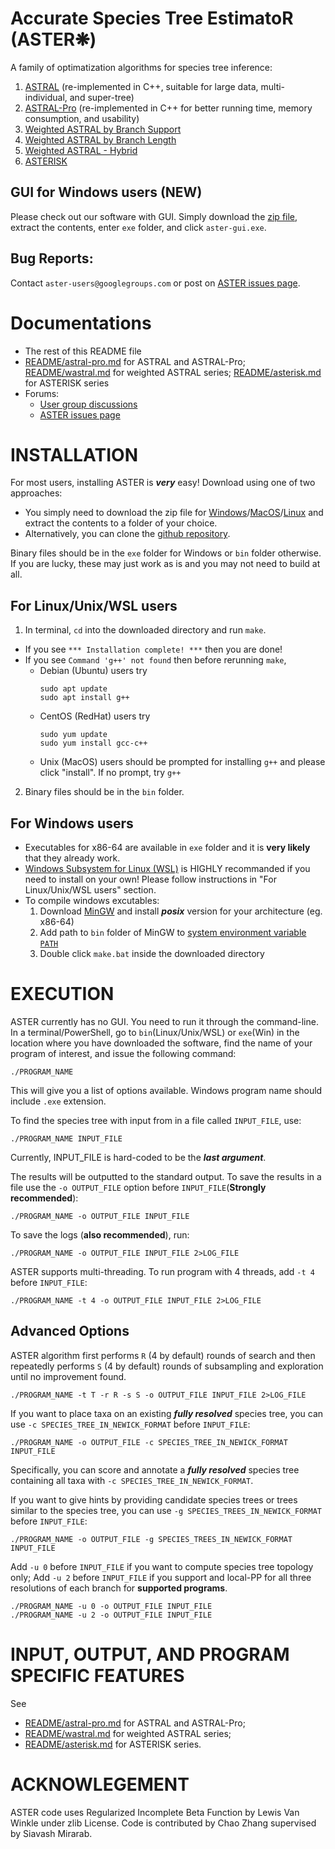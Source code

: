 # Accurate Species Tree EstimatoR (ASTER❋)
A family of optimatization algorithms for species tree inference:
1. [ASTRAL](tutorial/astral.md) (re-implemented in C++, suitable for large data, multi-individual, and super-tree)
2. [ASTRAL-Pro](tutorial/astral-pro.md) (re-implemented in C++ for better running time, memory consumption, and usability)
3. [Weighted ASTRAL by Branch Support](README/wastral.md)
4. [Weighted ASTRAL by Branch Length](README/wastral.md)
5. [Weighted ASTRAL - Hybrid](README/wastral.md)
6. [ASTERISK](README/asterisk.md)

## GUI for Windows users (NEW)

Please check out our software with GUI. Simply download the [zip file](https://github.com/chaoszhang/ASTER/archive/refs/heads/Windows.zip), extract the contents, enter `exe` folder, and click `aster-gui.exe`. 
<!--
GUI for other plantforms is also available at `src/aster-gui.py` with dependencies:
```
pip3 install pyqt5 pyqt5-tools
```
-->
 
## Bug Reports:

Contact ``aster-users@googlegroups.com`` or post on [ASTER issues page](https://github.com/chaoszhang/ASTER/issues).

# Documentations
- The rest of this README file
- [README/astral-pro.md](README/astral-pro.md) for ASTRAL and ASTRAL-Pro; [README/wastral.md](README/wastral.md) for weighted ASTRAL series; [README/asterisk.md](README/asterisk.md) for ASTERISK series
- Forums:
  - [User group discussions](https://groups.google.com/forum/#!forum/aster-users)
  - [ASTER issues page](https://github.com/chaoszhang/ASTER/issues)

# INSTALLATION
For most users, installing ASTER is ***very*** easy!
Download using one of two approaches:
  - You simply need to download the zip file for [Windows](https://github.com/chaoszhang/ASTER/archive/refs/heads/Windows.zip)/[MacOS](https://github.com/chaoszhang/ASTER/archive/refs/heads/MacOS.zip)/[Linux](https://github.com/chaoszhang/ASTER/archive/refs/heads/Linux.zip) and extract the contents to a folder of your choice.
  - Alternatively, you can clone the [github repository](https://github.com/chaoszhang/ASTER.git).

Binary files should be in the `exe` folder for Windows or `bin` folder otherwise. If you are lucky, these may just work as is and you may not need to build at all.

## For Linux/Unix/WSL users
1. In terminal, `cd` into the downloaded directory and run `make`.
  - If you see `*** Installation complete! ***` then you are done!
  - If you see `Command 'g++' not found` then before rerunning `make`,
    - Debian (Ubuntu) users try
      ```
      sudo apt update
      sudo apt install g++
      ```
    - CentOS (RedHat) users try
      ```
      sudo yum update
      sudo yum install gcc-c++
      ```
    - Unix (MacOS) users should be prompted for installing `g++` and please click "install". If no prompt, try `g++`
2. Binary files should be in the `bin` folder.

## For Windows users
- Executables for x86-64 are available in `exe` folder and it is **very likely** that they already work.
- [Windows Subsystem for Linux (WSL)](https://docs.microsoft.com/en-us/windows/wsl/install) is HIGHLY recommanded if you need to install on your own! Please follow instructions in "For Linux/Unix/WSL users" section.
- To compile windows excutables:
  1. Download [MinGW](https://sourceforge.net/projects/mingw-w64/) and install ***posix*** version for your architecture (eg. x86-64)
  2. Add path to `bin` folder of MinGW to [system environment variable `PATH`](https://www.google.com/search?q=Edit+the+system+environment+variables+windows)
  3. Double click `make.bat` inside the downloaded directory

# EXECUTION
ASTER currently has no GUI. You need to run it through the command-line. In a terminal/PowerShell, go to `bin`(Linux/Unix/WSL) or `exe`(Win) in the location where you have downloaded the software, find the name of your program of interest, and issue the following command:

```
./PROGRAM_NAME 
```

This will give you a list of options available. Windows program name should include `.exe` extension.

To find the species tree with input from in a file called `INPUT_FILE`, use:

```
./PROGRAM_NAME INPUT_FILE
```

Currently, INPUT_FILE is hard-coded to be the ***last argument***. 

The results will be outputted to the standard output. To save the results in a file use the `-o OUTPUT_FILE` option before `INPUT_FILE`(**Strongly recommended**):

```
./PROGRAM_NAME -o OUTPUT_FILE INPUT_FILE
```

To save the logs (**also recommended**), run:

```
./PROGRAM_NAME -o OUTPUT_FILE INPUT_FILE 2>LOG_FILE
```

ASTER supports multi-threading. To run program with 4 threads, add `-t 4` before `INPUT_FILE`:

```
./PROGRAM_NAME -t 4 -o OUTPUT_FILE INPUT_FILE 2>LOG_FILE
```

## Advanced Options

ASTER algorithm first performs `R` (4 by default) rounds of search and then repeatedly performs `S` (4 by default) rounds of subsampling and exploration until no improvement found.

```
./PROGRAM_NAME -t T -r R -s S -o OUTPUT_FILE INPUT_FILE 2>LOG_FILE
```

If you want to place taxa on an existing ***fully resolved*** species tree, you can use `-c SPECIES_TREE_IN_NEWICK_FORMAT` before `INPUT_FILE`:

```
./PROGRAM_NAME -o OUTPUT_FILE -c SPECIES_TREE_IN_NEWICK_FORMAT INPUT_FILE
```

Specifically, you can score and annotate a ***fully resolved*** species tree containing all taxa with `-c SPECIES_TREE_IN_NEWICK_FORMAT`.

If you want to give hints by providing candidate species trees or trees similar to the species tree, you can use `-g SPECIES_TREES_IN_NEWICK_FORMAT` before `INPUT_FILE`:

```
./PROGRAM_NAME -o OUTPUT_FILE -g SPECIES_TREES_IN_NEWICK_FORMAT INPUT_FILE
```

Add `-u 0` before `INPUT_FILE` if you want to compute species tree topology only; Add `-u 2` before `INPUT_FILE` if you support and local-PP for all three resolutions of each branch for **supported programs**.

```
./PROGRAM_NAME -u 0 -o OUTPUT_FILE INPUT_FILE
./PROGRAM_NAME -u 2 -o OUTPUT_FILE INPUT_FILE
```
# INPUT, OUTPUT, AND PROGRAM SPECIFIC FEATURES
See 
 - [README/astral-pro.md](README/astral-pro.md) for ASTRAL and ASTRAL-Pro;
 - [README/wastral.md](README/wastral.md) for weighted ASTRAL series;
 - [README/asterisk.md](README/asterisk.md) for ASTERISK series.

# ACKNOWLEGEMENT
ASTER code uses Regularized Incomplete Beta Function by Lewis Van Winkle under zlib License. Code is contributed by Chao Zhang supervised by Siavash Mirarab.
